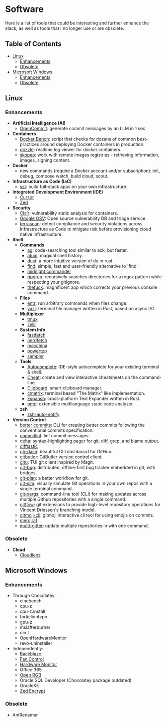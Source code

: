 # Software <!-- omit in toc -->

Here is a list of tools that could be interesting and further enhance the stack, as well as tools that I no longer use or are obsolete.

## Table of Contents <!-- omit in toc -->

- [Linux](#linux)
  - [Enhancements](#enhancements)
  - [Obsolete](#obsolete)
- [Microsoft Windows](#microsoft-windows)
  - [Enhancements](#enhancements-1)
  - [Obsolete](#obsolete-1)

## Linux

### Enhancements

- **Artificial Intelligence (AI)**
  - [OpenCommit](https://github.com/di-sukharev/opencommit): generate commit messages by an LLM in 1 sec.
- **Containers**
  - [Docker Bench](https://github.com/docker/docker-bench-security): script that checks for dozens of common best-practices around deploying Docker containers in production.
  - [dozzle](https://github.com/amir20/dozzle): realtime log viewer for docker containers.
  - [skopeo](https://github.com/containers/skopeo): work with remote images registries - retrieving information, images, signing content.
- **Docker**
  - new commands (require a Docker account and/or subscription): init, debug, compose watch, build cloud, scout.
- **Infrastructure as Code (IaC)**
  - [sst](https://sst.dev): build full-stack apps on your own infrastructure.
- **Integrated Development Environment (IDE)**
  - [Cursor](https://github.com/getcursor/cursor)
  - [Zed](https://github.com/zed-industries/zed)
- **Security**
  - [Clair](https://github.com/quay/clair): vulnerability static analysis for containers.
  - [Google OSV](https://github.com/google/osv.dev): Open source vulnerability DB and triage service.
  - [terrascan](https://github.com/tenable/terrascan): detect compliance and security violations across Infrastructure as Code to mitigate risk before provisioning cloud native infrastructure.
- **Shell**
  - **Commands**
    - [ag](https://github.com/ggreer/the_silver_searcher): code-searching tool similar to ack, but faster.
    - [atuin](https://github.com/atuinsh/atuin): magical shell history.
    - [dust](https://github.com/bootandy/dust): a more intuitive version of du in rust.
    - [find](https://github.com/sharkdp/fd): simple, fast and user-friendly alternative to 'find'.
    - [midnight commander](https://github.com/MidnightCommander/mc)
    - [ripgrep](https://github.com/BurntSushi/ripgrep): recursively searches directories for a regex pattern while respecting your gitignore.
    - [thefuck](https://github.com/nvbn/thefuck): magnificent app which corrects your previous console command.
  - **Files**
    - [entr](https://github.com/eradman/entr): run arbitrary commands when files change.
    - [yazi](https://github.com/sxyazi/yazi): terminal file manager written in Rust, based on async I/O.
  - **Multiplexer**
    - [tmux](https://github.com/tmux/tmux)
    - [zellij](https://github.com/zellij-org/zellij)
  - **System Info**
    - [fastfetch](https://github.com/fastfetch-cli/fastfetch)
    - [nerdfetch](https://github.com/ThatOneCalculator/NerdFetch)
    - [macchina](https://github.com/Macchina-CLI/macchina)
    - [powertop](https://github.com/fenrus75/powertop)
    - [sampler](https://github.com/sqshq/sampler)
  - **Tools**
    - [Autocomplete](https://github.com/withfig/autocomplete): IDE-style autocomplete for your existing terminal & shell.
    - [Cheat](https://github.com/cheat/cheat): create and view interactive cheatsheets on the command-line.
    - [Clipboard](https://github.com/Slackadays/Clipboard): smart clipboard manager.
    - [cmatrix](https://github.com/abishekvashok/cmatrix): terminal based "The Matrix" like implementation.
    - [Espanso](https://github.com/espanso/espanso): cross-platform Text Expander written in Rust.
    - [pmd](https://github.com/pmd/pmd): extensible multilanguage static code analyzer.
  - **zsh**
    - [zsh-auto-notify](https://github.com/MichaelAquilina/zsh-auto-notify)
- **Version Control**
  - [better commits](https://github.com/Everduin94/better-commits): CLI for creating better commits following the conventional commits specification.
  - [commitlint](https://github.com/conventional-changelog/commitlint): lint commit messages.
  - [delta](https://github.com/dandavison/delta): syntax-highlighting pager for git, diff, grep, and blame output.
  - [difftastic](https://difftastic.wilfred.me.uk)
  - [gh-dash](https://github.com/dlvhdr/gh-dash): beautiful CLI dashboard for GitHub.
  - [gitbutler](https://github.com/gitbutlerapp/gitbutler): GitButler version control client.
  - [gitu](https://github.com/altsem/gitu): TUI git client inspired by Magit.
  - [git-bug](https://github.com/git-bug/git-bug): distributed, offline-first bug tracker embedded in git, with bridges.
  - [git-plan](https://github.com/rorybyrne/git-plan): a better workflow for git.
  - [git-sim](https://github.com/initialcommit-com/git-sim): visually simulate Git operations in your own repos with a single terminal command.
  - [git-xargs](https://github.com/gruntwork-io/git-xargs): command-line tool (CLI) for making updates across multiple Github repositories with a single command.
  - [gitflow](https://github.com/nvie/gitflow): git extensions to provide high-level repository operations for Vincent Driessen's branching model.
  - [gitmoji-cli](https://github.com/carloscuesta/gitmoji-cli): gitmoji interactive cli tool for using emojis on commits.
  - [mergiraf](https://mergiraf.org)
  - [multi-gitter](https://github.com/lindell/multi-gitter): update multiple repositories in with one command.

### Obsolete

- **Cloud**
  - [Cloudlens](https://github.com/one2nc/cloudlens)

## Microsoft Windows

### Enhancements

- Through Chocolatey:
  - cinebench
  - cpu-z
  - cpu-z.install
  - forticlientvpn
  - gpu-z
  - msiafterburner
  - occt
  - OpenHardwareMonitor
  - revo-uninstaller
- Independently:
  - [Backblaze](https://www.backblaze.com)
  - [Fan Control](https://getfancontrol.com)
  - [Hardware Monitor](https://www.cpuid.com/softwares/hwmonitor.html)
  - Office 365
  - [Open RGB](https://openrgb.org/)
  - Oracle SQL Developer (Chocolatey package outdated)
  - OracleXE
  - [Zed Encrypt](https://www.zedencrypt.com)

### Obsolete

- AntRenamer
